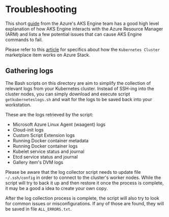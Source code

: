 # Troubleshooting

This short [guide](https://github.com/Azure/aks-engine/blob/master/docs/howto/troubleshooting.md) from the Azure's AKS Engine team has a good high level explanation of how AKS Engine interacts with the Azure Resource Manager (ARM) and lists a few potential issues that can cause AKS Engine commands to fail.

Please refer to this [article](https://docs.microsoft.com/en-us/azure/azure-stack/user/azure-stack-solution-template-kubernetes-trouble) for specifics about how the `Kubernetes Cluster` marketplace item works on Azure Stack.

## Gathering logs

The Bash scripts on this directory are aim to simplify the collection of relevant logs from your Kubernetes cluster. Instead of SSH-ing into the cluster nodes, you can simply download and execute script `getkuberneteslogs.sh` and wait for the logs to be saved back into your workstation.  

These are the logs retrieved by the script:

- Microsoft Azure Linux Agent (waagent) logs
- Cloud-init logs
- Custom Script Extension logs
- Running Docker container metadata
- Running Docker container logs
- Kubelet service status and journal
- Etcd service status and journal
- Gallery item's DVM logs

Please be aware that the log collector script needs to update file `~/.ssh/config` in order to connect to the cluster's worker nodes. While the script will try to back it up and then restore it once the process is complete, it may be a good a idea to create your own copy.

After the log collection process is complete, the script will also try to look for common issues or misconfigurations. If any of those are found, they will be saved in file `ALL_ERRORS.txt`.